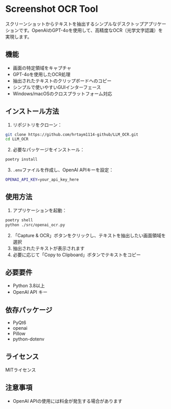 # Screenshot OCR Tool

スクリーンショットからテキストを抽出するシンプルなデスクトップアプリケーションです。OpenAIのGPT-4oを使用して、高精度なOCR（光学文字認識）を実現します。

## 機能

- 画面の特定領域をキャプチャ
- GPT-4oを使用したOCR処理
- 抽出されたテキストのクリップボードへのコピー
- シンプルで使いやすいGUIインターフェース
- Windows/macOSのクロスプラットフォーム対応

## インストール方法

1. リポジトリをクローン：
```bash
git clone https://github.com/hrtaym1114-github/LLM_OCR.git
cd LLM_OCR
```

2. 必要なパッケージをインストール：
```bash
poetry install
```

3. `.env`ファイルを作成し、OpenAI APIキーを設定：
```bash
OPENAI_API_KEY=your_api_key_here
```

## 使用方法

1. アプリケーションを起動：
```bash
poetry shell
python ./src/openai_ocr.py
```

2. 「Capture & OCR」ボタンをクリックし、テキストを抽出したい画面領域を選択
3. 抽出されたテキストが表示されます
4. 必要に応じて「Copy to Clipboard」ボタンでテキストをコピー

## 必要要件

- Python 3.8以上
- OpenAI API キー

## 依存パッケージ

- PyQt6
- openai
- Pillow
- python-dotenv

## ライセンス

MITライセンス

## 注意事項

- OpenAI APIの使用には料金が発生する場合があります
